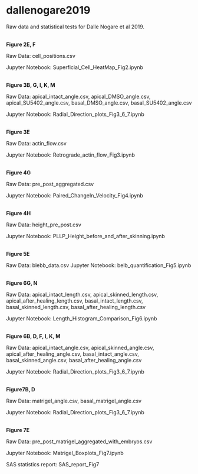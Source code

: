 # dallenogare2019
Raw data and statistical tests for Dalle Nogare et al 2019.

<br>
<b> Figure 2E, F </b>

Raw Data: cell_positions.csv

Jupyter Notebook: Superficial_Cell_HeatMap_Fig2.ipynb

<br>
<b> Figure 3B, G, I, K, M</b>

Raw Data: apical_intact_angle.csv, apical_DMSO_angle.csv, apical_SU5402_angle.csv, basal_DMSO_angle.csv, basal_SU5402_angle.csv

Jupyter Notebook: Radial_Direction_plots_Fig3_6_7.ipynb

<br>
<b>Figure 3E </b>

Raw Data: actin_flow.csv

Jupyter Notebook: Retrograde_actin_flow_Fig3.ipynb

<br>
<b> Figure 4G</b>

Raw Data: pre_post_aggregated.csv

Jupyter Notebook: Paired_ChangeIn_Velocity_Fig4.ipynb

<br>
<b> Figure 4H</b>

Raw Data: height_pre_post.csv

Jupyter Notebook: PLLP_Height_before_and_after_skinning.ipynb

<br>
<b> Figure 5E</b>

Raw Data: blebb_data.csv
Jupyter Notebook: belb_quantification_Fig5.ipynb

<br>
<b> Figure 6G, N</b>

Raw Data: apical_intact_length.csv, apical_skinned_length.csv, apical_after_healing_length.csv, basal_intact_length.csv, basal_skinned_length.csv, basal_after_healing_length.csv

Jupyter Notebook: Length_Histogram_Comparison_Fig6.ipynb

<br>
<b> Figure 6B, D, F, I, K, M</b>

Raw Data: apical_intact_angle.csv, apical_skinned_angle.csv, apical_after_healing_angle.csv, basal_intact_angle.csv, basal_skinned_angle.csv, basal_after_healing_angle.csv

Jupyter Notebook: Radial_Direction_plots_Fig3_6_7.ipynb

<br>
<b> Figure7B, D</b>

Raw Data: matrigel_angle.csv, basal_matrigel_angle.csv

Jupyter Notebook: Radial_Direction_plots_Fig3_6_7.ipynb

<br>
<b> Figure 7E</b>

Raw Data: pre_post_matrigel_aggregated_with_embryos.csv

Jupyter Notebook: Matrigel_Boxplots_Fig7.ipynb

SAS statistics report: SAS_report_Fig7

